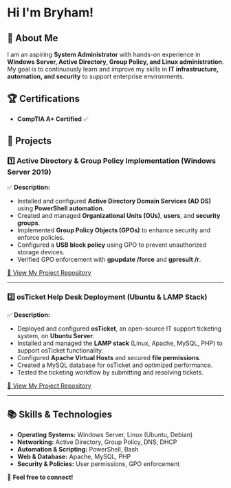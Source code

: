 # Hi I'm Bryham!

## 💼 About Me
I am an aspiring **System Administrator** with hands-on experience in **Windows Server, Active Directory, Group Policy, and Linux administration**. My goal is to continuously learn and improve my skills in **IT infrastructure, automation, and security** to support enterprise environments.

## 🏆 Certifications
- **CompTIA A+ Certified** ✅
  
## 🔧 Projects
### **1️⃣ Active Directory & Group Policy Implementation (Windows Server 2019)**
✅ **Description:**
- Installed and configured **Active Directory Domain Services (AD DS)** using **PowerShell automation**.
- Created and managed **Organizational Units (OUs)**, **users**, and **security groups**.
- Implemented **Group Policy Objects (GPOs)** to enhance security and enforce policies.
- Configured a **USB block policy** using GPO to prevent unauthorized storage devices.
- Verified GPO enforcement with **gpupdate /force** and **gpresult /r**.

[🔗 View My Project Repository](https://github.com/Owchen66/ActiveDirectoryLab.git)

---

### **2️⃣ osTicket Help Desk Deployment (Ubuntu & LAMP Stack)**
✅ **Description:**
- Deployed and configured **osTicket**, an open-source IT support ticketing system, on **Ubuntu Server**.
- Installed and managed the **LAMP stack** (Linux, Apache, MySQL, PHP) to support osTicket functionality.
- Configured **Apache Virtual Hosts** and secured **file permissions**.
- Created a MySQL database for osTicket and optimized performance.
- Tested the ticketing workflow by submitting and resolving tickets.

[🔗 View My Project Repository](https://github.com/Owchen66/OSTicketLabUbuntu.git)

---

## 📚 Skills & Technologies
- **Operating Systems:** Windows Server, Linux (Ubuntu, Debian)
- **Networking:** Active Directory, Group Policy, DNS, DHCP
- **Automation & Scripting:** PowerShell, Bash
- **Web & Database:** Apache, MySQL, PHP
- **Security & Policies:** User permissions, GPO enforcement

📩 **Feel free to connect!**
